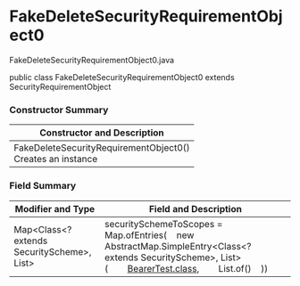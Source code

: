 # FakeDeleteSecurityRequirementObject0
FakeDeleteSecurityRequirementObject0.java

public class FakeDeleteSecurityRequirementObject0
extends SecurityRequirementObject

### Constructor Summary
| Constructor and Description |
| --------------------------- |
| FakeDeleteSecurityRequirementObject0()<br>Creates an instance |

### Field Summary
| Modifier and Type | Field and Description |
| ----------------- | --------------------- |
| Map<Class<? extends SecurityScheme>, List<String>> | securitySchemeToScopes = Map.ofEntries(&nbsp;&nbsp;&nbsp;&nbsp;new AbstractMap.SimpleEntry<Class<? extends SecurityScheme>, List<String>>(&nbsp;&nbsp;&nbsp;&nbsp;&nbsp;&nbsp;&nbsp;&nbsp;[BearerTest.class](../../../../components/securityschemes/BearerTest.md),&nbsp;&nbsp;&nbsp;&nbsp;&nbsp;&nbsp;&nbsp;&nbsp;List.of()&nbsp;&nbsp;&nbsp;&nbsp;)) |

